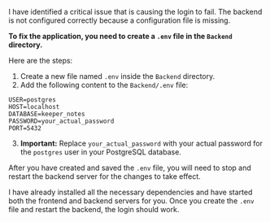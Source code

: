 I have identified a critical issue that is causing the login to fail. The backend is not configured correctly because a configuration file is missing.

**To fix the application, you need to create a `.env` file in the `Backend` directory.**

Here are the steps:

1.  Create a new file named `.env` inside the `Backend` directory.
2.  Add the following content to the `Backend/.env` file:

```
USER=postgres
HOST=localhost
DATABASE=keeper_notes
PASSWORD=your_actual_password
PORT=5432
```

3.  **Important:** Replace `your_actual_password` with your actual password for the `postgres` user in your PostgreSQL database.

After you have created and saved the `.env` file, you will need to stop and restart the backend server for the changes to take effect.

I have already installed all the necessary dependencies and have started both the frontend and backend servers for you. Once you create the `.env` file and restart the backend, the login should work. 